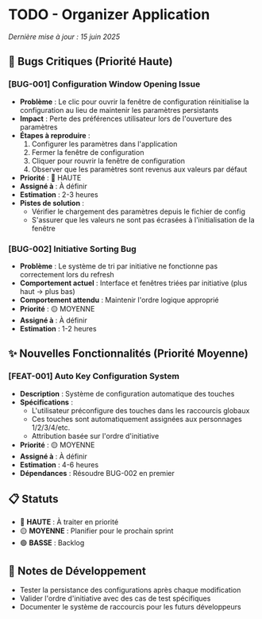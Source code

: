 # TODO - Organizer Application

*Dernière mise à jour : 15 juin 2025*

## 🐛 Bugs Critiques (Priorité Haute)

### [BUG-001] Configuration Window Opening Issue
- **Problème** : Le clic pour ouvrir la fenêtre de configuration réinitialise la configuration au lieu de maintenir les paramètres persistants
- **Impact** : Perte des préférences utilisateur lors de l'ouverture des paramètres
- **Étapes à reproduire** :
  1. Configurer les paramètres dans l'application
  2. Fermer la fenêtre de configuration
  3. Cliquer pour rouvrir la fenêtre de configuration
  4. Observer que les paramètres sont revenus aux valeurs par défaut
- **Priorité** : 🔴 HAUTE
- **Assigné à** : À définir
- **Estimation** : 2-3 heures
- **Pistes de solution** : 
  - Vérifier le chargement des paramètres depuis le fichier de config
  - S'assurer que les valeurs ne sont pas écrasées à l'initialisation de la fenêtre

### [BUG-002] Initiative Sorting Bug
- **Problème** : Le système de tri par initiative ne fonctionne pas correctement lors du refresh
- **Comportement actuel** : Interface et fenêtres triées par initiative (plus haut → plus bas)
- **Comportement attendu** : Maintenir l'ordre logique approprié
- **Priorité** : 🟡 MOYENNE
- **Assigné à** : À définir
- **Estimation** : 1-2 heures

## ✨ Nouvelles Fonctionnalités (Priorité Moyenne)

### [FEAT-001] Auto Key Configuration System
- **Description** : Système de configuration automatique des touches
- **Spécifications** :
  - L'utilisateur préconfigure des touches dans les raccourcis globaux
  - Ces touches sont automatiquement assignées aux personnages 1/2/3/4/etc.
  - Attribution basée sur l'ordre d'initiative
- **Priorité** : 🟡 MOYENNE
- **Assigné à** : À définir
- **Estimation** : 4-6 heures
- **Dépendances** : Résoudre BUG-002 en premier

## 📋 Statuts

- 🔴 **HAUTE** : À traiter en priorité
- 🟡 **MOYENNE** : Planifier pour le prochain sprint
- 🟢 **BASSE** : Backlog

## 📝 Notes de Développement

- Tester la persistance des configurations après chaque modification
- Valider l'ordre d'initiative avec des cas de test spécifiques
- Documenter le système de raccourcis pour les futurs développeurs